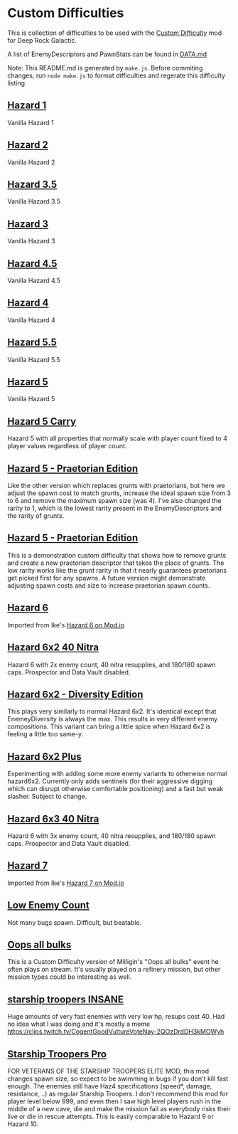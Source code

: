 # Custom Difficulties
This is collection of difficulties to be used with the [Custom Difficulty](https://drg.mod.io/custom-difficulty) mod for Deep Rock Galactic.

A list of EnemyDescriptors and PawnStats can be found in [DATA.md](DATA.md)

Note: This README.md is generated by `make.js`. Before commiting changes, run `node make.js` to format difficulties and regerate this difficulty listing.

## [Hazard 1](difficulties/Hazard_1.cd.json)
Vanilla Hazard 1

## [Hazard 2](difficulties/Hazard_2.cd.json)
Vanilla Hazard 2

## [Hazard 3.5](difficulties/Hazard_3.5.cd.json)
Vanilla Hazard 3.5

## [Hazard 3](difficulties/Hazard_3.cd.json)
Vanilla Hazard 3

## [Hazard 4.5](difficulties/Hazard_4.5.cd.json)
Vanilla Hazard 4.5

## [Hazard 4](difficulties/Hazard_4.cd.json)
Vanilla Hazard 4

## [Hazard 5.5](difficulties/Hazard_5.5.cd.json)
Vanilla Hazard 5.5

## [Hazard 5](difficulties/Hazard_5.cd.json)
Vanilla Hazard 5

## [Hazard 5 Carry](difficulties/Hazard_5_Carry.cd.json)
Hazard 5 with all properties that normally scale with player count fixed to 4 player values regardless of player count.

## [Hazard 5 - Praetorian Edition](difficulties/Hazard_5_Praetorian_Edition.cd.json)
Like the other version which replaces grunts with praetorians, but here we adjust the spawn cost to match grunts, increase the ideal spawn size from 3 to 6 and remove the maximum spawn size (was 4). I've also changed the rarity to 1, which is the lowest rarity present in the EnemyDescriptors and the rarity of grunts.

## [Hazard 5 - Praetorian Edition](difficulties/Hazard_5_Praetorian_Edition_v2.cd.json)
This is a demonstration custom difficulty that shows how to remove grunts and create a new praetorian descriptor that takes the place of grunts. The low rarity works like the grunt rarity in that it nearly guarantees praetorians get picked first for any spawns. A future version might demonstrate adjusting spawn costs and size to increase praetorian spawn counts.

## [Hazard 6](difficulties/Hazard_6.cd.json)
Imported from Ike's [Hazard 6 on Mod.io](https://drg.mod.io/ike)

## [Hazard 6x2 40 Nitra](difficulties/Hazard_6x2_40_Nitra.cd.json)
Hazard 6 with 2x enemy count, 40 nitra resupplies, and 180/180 spawn caps. Prospector and Data Vault disabled.

## [Hazard 6x2 - Diversity Edition](difficulties/Hazard_6x2_Diversity_Edition.cd.json)
This plays very similarly to normal Hazard 6x2. It's identical except that EnemeyDiversity is always the max. This results in very different enemy compositions. This variant can bring a little spice when Hazard 6x2 is feeling a little too same-y.

## [Hazard 6x2 Plus](difficulties/Hazard_6x2_Plus.cd.json)
Experimenting with adding some more enemy variants to otherwise normal hazard6x2. Currently only adds sentinels (for their aggressive digging which can disrupt otherwise comfortable positioning) and a fast but weak slasher. Subject to change.

## [Hazard 6x3 40 Nitra](difficulties/Hazard_6x3_40_Nitra.cd.json)
Hazard 6 with 3x enemy count, 40 nitra resupplies, and 180/180 spawn caps. Prospector and Data Vault disabled.

## [Hazard 7](difficulties/Hazard_7.cd.json)
Imported from Ike's [Hazard 7 on Mod.io](https://drg.mod.io/hazard-7)

## [Low Enemy Count](difficulties/Low_Enemy_Count.cd.json)
Not many bugs spawn. Difficult, but beatable.

## [Oops all bulks](difficulties/Oops_All_Bulks.cd.json)
This is a Custom Difficulty version of Milligin's "Oops all bulks" event he often plays on stream. It's usually played on a refinery mission, but other mission types could be interesting as well.

## [starship troopers INSANE](difficulties/Starship_Troopers_INSANE.cd.json)
Huge amounts of very fast enemies with very low hp, resups cost 40. Had no idea what I was doing and it's mostly a meme https://clips.twitch.tv/CogentGoodVultureVoteNay-2QOzDrdDH3kMOWyh

## [Starship Troopers Pro](difficulties/Starship_Troopers_Pro.cd.json)
FOR VETERANS OF THE STARSHIP TROOPERS ELITE MOD, this mod changes spawn size, so expect to be swimming in bugs if you don't kill fast enough. The enemies still have Haz4 specifications (speed*, damage, resistance, ..) as regular Starship Troopers. I don't recommend this mod for player level below 999, and even then I saw high level players rush in the middle of a new cave, die and make the mission fail as everybody risks their live or die in rescue attempts. This is easily comparable to Hazard 9 or Hazard 10.
